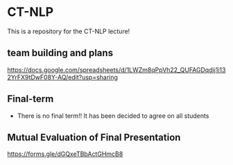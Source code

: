 # CT-NLP
This is a repository for the CT-NLP lecture!


## team building and plans
https://docs.google.com/spreadsheets/d/1LWZm8qPpVh22_QUFAGDqdij1i132YrFX9tDwF08Y-AQ/edit?usp=sharing


## Final-term
 - There is no final term!! It has been decided to agree on all students


## Mutual Evaluation of Final Presentation
https://forms.gle/dGQxeTBbActGHmcB8
